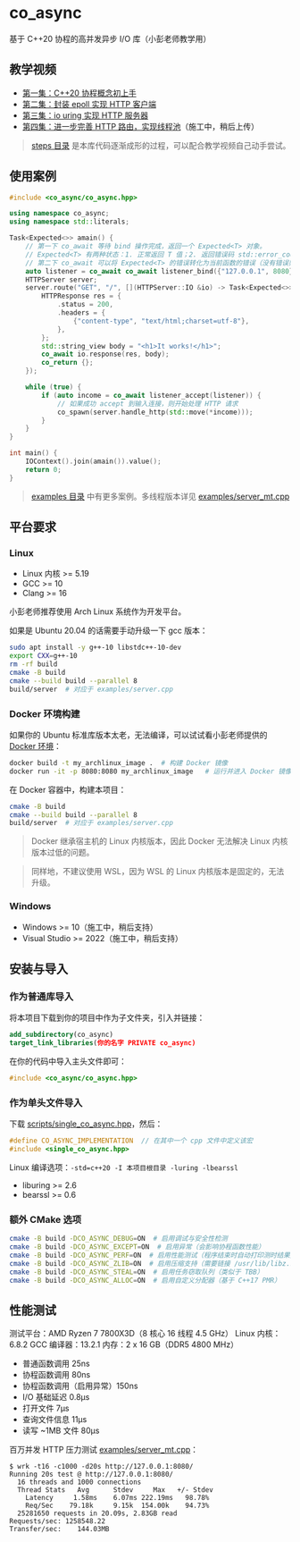 # co_async

基于 C++20 协程的高并发异步 I/O 库（小彭老师教学用）

## 教学视频

- [第一集：C++20 协程概念初上手](https://www.bilibili.com/video/BV1Yz421Z7rZ)
- [第二集：封装 epoll 实现 HTTP 客户端](https://www.bilibili.com/video/BV18t421G7fD)
- [第三集：io uring 实现 HTTP 服务器](https://www.bilibili.com/video/BV1yD421H7KY)
- [第四集：进一步完善 HTTP 路由，实现线程池](https://space.bilibili.com/263032155)（施工中，稍后上传）

> [steps 目录](steps) 是本库代码逐渐成形的过程，可以配合教学视频自己动手尝试。

## 使用案例

```cpp
#include <co_async/co_async.hpp>

using namespace co_async;
using namespace std::literals;

Task<Expected<>> amain() {
    // 第一下 co_await 等待 bind 操作完成，返回一个 Expected<T> 对象。
    // Expected<T> 有两种状态：1. 正常返回 T 值；2. 返回错误码 std::error_code
    // 第二下 co_await 可以将 Expected<T> 的错误转化为当前函数的错误（没有错误则照常返回 T）：
    auto listener = co_await co_await listener_bind({"127.0.0.1", 8080});
    HTTPServer server;
    server.route("GET", "/", [](HTTPServer::IO &io) -> Task<Expected<>> {
        HTTPResponse res = {
            .status = 200,
            .headers = {
                {"content-type", "text/html;charset=utf-8"},
            },
        };
        std::string_view body = "<h1>It works!</h1>";
        co_await io.response(res, body);
        co_return {};
    });

    while (true) {
        if (auto income = co_await listener_accept(listener)) {
            // 如果成功 accept 到输入连接，则开始处理 HTTP 请求
            co_spawn(server.handle_http(std::move(*income)));
        }
    }
}

int main() {
    IOContext().join(amain()).value();
    return 0;
}
```

> [examples 目录](examples) 中有更多案例。多线程版本详见 [examples/server_mt.cpp](examples/server_mt.cpp)

## 平台要求

### Linux

- Linux 内核 >= 5.19
- GCC >= 10
- Clang >= 16

小彭老师推荐使用 Arch Linux 系统作为开发平台。

如果是 Ubuntu 20.04 的话需要手动升级一下 gcc 版本：

```bash
sudo apt install -y g++-10 libstdc++-10-dev
export CXX=g++-10
rm -rf build
cmake -B build
cmake --build build --parallel 8
build/server  # 对应于 examples/server.cpp
```

### Docker 环境构建

如果你的 Ubuntu 标准库版本太老，无法编译，可以试试看小彭老师提供的 [Docker 环境](Dockerfile)：

```bash
docker build -t my_archlinux_image .  # 构建 Docker 镜像
docker run -it -p 8080:8080 my_archlinux_image   # 运行并进入 Docker 镜像，映射端口 8080 到本机
```

在 Docker 容器中，构建本项目：

```bash
cmake -B build
cmake --build build --parallel 8
build/server  # 对应于 examples/server.cpp
```

> Docker 继承宿主机的 Linux 内核版本，因此 Docker 无法解决 Linux 内核版本过低的问题。

> 同样地，不建议使用 WSL，因为 WSL 的 Linux 内核版本是固定的，无法升级。

### Windows

- Windows >= 10（施工中，稍后支持）
- Visual Studio >= 2022（施工中，稍后支持）

## 安装与导入

### 作为普通库导入

将本项目下载到你的项目中作为子文件夹，引入并链接：

```cmake
add_subdirectory(co_async)
target_link_libraries(你的名字 PRIVATE co_async)
```

在你的代码中导入主头文件即可：

```cpp
#include <co_async/co_async.hpp>
```

### 作为单头文件导入

下载 [scripts/single_co_async.hpp](scripts/single_co_async.hpp)，然后：

```cpp
#define CO_ASYNC_IMPLEMENTATION  // 在其中一个 cpp 文件中定义该宏
#include <single_co_async.hpp>
```

Linux 编译选项：`-std=c++20 -I 本项目根目录 -luring -lbearssl`

- liburing >= 2.6
- bearssl >= 0.6

### 额外 CMake 选项

```bash
cmake -B build -DCO_ASYNC_DEBUG=ON  # 启用调试与安全性检测
cmake -B build -DCO_ASYNC_EXCEPT=ON  # 启用异常（会影响协程函数性能）
cmake -B build -DCO_ASYNC_PERF=ON  # 启用性能测试（程序结束时自动打印测时结果）
cmake -B build -DCO_ASYNC_ZLIB=ON  # 启用压缩支持（需要链接 /usr/lib/libz.so）
cmake -B build -DCO_ASYNC_STEAL=ON  # 启用任务窃取队列（类似于 TBB）
cmake -B build -DCO_ASYNC_ALLOC=ON  # 启用自定义分配器（基于 C++17 PMR）
```

## 性能测试

测试平台：AMD Ryzen 7 7800X3D（8 核心 16 线程 4.5 GHz）
Linux 内核：6.8.2
GCC 编译器：13.2.1
内存：2 x 16 GB（DDR5 4800 MHz）

- 普通函数调用 25ns
- 协程函数调用 80ns
- 协程函数调用（启用异常）150ns
- I/O 基础延迟 0.8µs
- 打开文件 7µs
- 查询文件信息 11µs
- 读写 ~1MB 文件 80µs

百万并发 HTTP 压力测试 [examples/server_mt.cpp](examples/server_mt.cpp)：

```
$ wrk -t16 -c1000 -d20s http://127.0.0.1:8080/
Running 20s test @ http://127.0.0.1:8080/
  16 threads and 1000 connections
  Thread Stats   Avg      Stdev     Max   +/- Stdev
    Latency     1.58ms    6.07ms 222.19ms   98.78%
    Req/Sec    79.18k     9.15k  154.00k    94.73%
  25281650 requests in 20.09s, 2.83GB read
Requests/sec: 1258548.22
Transfer/sec:    144.03MB
```

